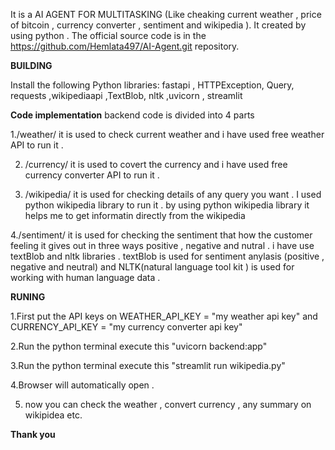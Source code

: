 It is a AI AGENT FOR MULTITASKING (Like cheaking current weather , price of bitcoin , currency converter , sentiment and wikipedia ). It created by using python . The official source code is in the https://github.com/Hemlata497/AI-Agent.git repository.

**BUILDING**

Install the following Python libraries:
fastapi , HTTPException, Query, requests ,wikipediaapi ,TextBlob, nltk ,uvicorn , streamlit

**Code implementation**
backend code is divided into 4 parts 

1./weather/
  it is used to check current weather and i have used free weather API to run it . 

2. /currency/
   it is used to covert the currency and i have used free currency converter API to run it .

3. /wikipedia/
   it is used for checking details of any query you want . I used python wikipedia library to run it . by using python wikipedia library it helps me to get informatin directly from the wikipedia

4./sentiment/
   it is used for checking the sentiment that how the customer feeling it gives out in three ways positive , negative and nutral . i have use textBlob and nltk libraries . textBlob is used for sentiment anylasis (positive , negative and neutral) 
   and NLTK(natural language tool kit ) is used for working with human language data .
   
**RUNING**

1.First put the  API keys on WEATHER_API_KEY = "my weather api key" and  CURRENCY_API_KEY = "my currency converter api key"

2.Run the python terminal execute this "uvicorn backend:app"

3.Run the python terminal execute this "streamlit run wikipedia.py"

4.Browser will automatically open .

5. now you can check the weather , convert currency , any summary on wikipidea etc.

**Thank you**
